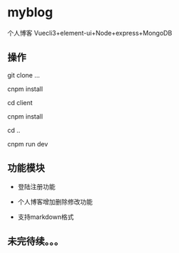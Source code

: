 # myblog
个人博客 Vuecli3+element-ui+Node+express+MongoDB

## 操作

git clone ...

cnpm install

cd client

cnpm install

cd ..

cnpm run dev


## 功能模块
- 登陆注册功能

- 个人博客增加删除修改功能

- 支持markdown格式

## 未完待续。。。
